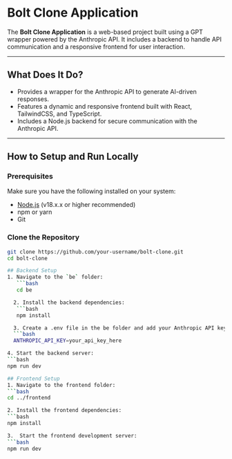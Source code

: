 # Bolt Clone Application

The **Bolt Clone Application** is a web-based project built using a GPT wrapper powered by the Anthropic API. It includes a backend to handle API communication and a responsive frontend for user interaction.

---

## What Does It Do?

- Provides a wrapper for the Anthropic API to generate AI-driven responses.
- Features a dynamic and responsive frontend built with React, TailwindCSS, and TypeScript.
- Includes a Node.js backend for secure communication with the Anthropic API.

---

## How to Setup and Run Locally

### Prerequisites
Make sure you have the following installed on your system:
- [Node.js](https://nodejs.org/) (v18.x.x or higher recommended)
- npm or yarn
- Git

### Clone the Repository
```bash
git clone https://github.com/your-username/bolt-clone.git
cd bolt-clone

## Backend Setup
1. Navigate to the `be` folder:
   ```bash
   cd be

  2. Install the backend dependencies:
   ```bash
   npm install

  3. Create a .env file in the be folder and add your Anthropic API key:
  ```bash
  ANTHROPIC_API_KEY=your_api_key_here

4. Start the backend server:
```bash
npm run dev

## Frontend Setup
1. Navigate to the frontend folder:
```bash
cd ../frontend

2. Install the frontend dependencies:
```bash
npm install

3.  Start the frontend development server:
```bash
npm run dev


